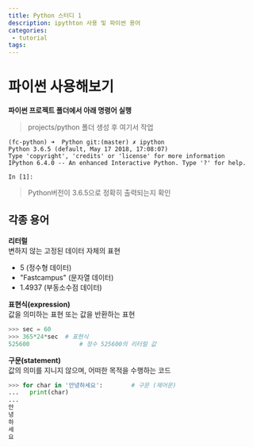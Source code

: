 ```yaml
---
title: Python 스터디 1
description: ipythton 사용 및 파이썬 용어
categories:
 - tutorial
tags:
---
```


# 파이썬 사용해보기

**파이썬 프로젝트 폴더에서 아래 명령어 실행**  
> projects/python 폴더 생성 후 여기서 작업

```
(fc-python) ➜  Python git:(master) ✗ ipython
Python 3.6.5 (default, May 17 2018, 17:08:07)
Type 'copyright', 'credits' or 'license' for more information
IPython 6.4.0 -- An enhanced Interactive Python. Type '?' for help.

In [1]:
```

> Python버전이 3.6.5으로 정확히 출력되는지 확인



## 각종 용어

**리터럴**  
변하지 않는 고정된 데이터 자체의 표현  

- 5 (정수형 데이터)
- "Fastcampus" (문자열 데이터)
- 1.4937 (부동소수점 데이터)

**표현식(expression)**  
값을 의미하는 표현 또는 값을 반환하는 표현

```python
>>> sec = 60
>>> 365*24*sec	# 표현식
525600				# 정수 525600의 리터럴 값
```

**구문(statement)**  
값의 의미를 지니지 않으며, 어떠한 목적을 수행하는 코드

```python
>>> for char in '안녕하세요':		# 구문 (제어문)
...   print(char)
...
안
녕
하
세
요
```
